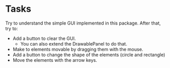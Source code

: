 # Tasks
Try to understand the simple GUI implemented in this package. After that, try to:

- Add a button to clear the GUI.
  - You can also extend the DrawablePanel to do that.
- Make to elements movable by dragging them with the mouse.
- Add a button to change the shape of the elements (circle and rectangle)
- Move the elements with the arrow keys.
 